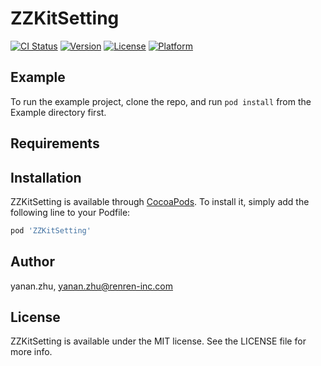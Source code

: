 # ZZKitSetting

[![CI Status](https://img.shields.io/travis/yanan.zhu/ZZKitSetting.svg?style=flat)](https://travis-ci.org/yanan.zhu/ZZKitSetting)
[![Version](https://img.shields.io/cocoapods/v/ZZKitSetting.svg?style=flat)](https://cocoapods.org/pods/ZZKitSetting)
[![License](https://img.shields.io/cocoapods/l/ZZKitSetting.svg?style=flat)](https://cocoapods.org/pods/ZZKitSetting)
[![Platform](https://img.shields.io/cocoapods/p/ZZKitSetting.svg?style=flat)](https://cocoapods.org/pods/ZZKitSetting)

## Example

To run the example project, clone the repo, and run `pod install` from the Example directory first.

## Requirements

## Installation

ZZKitSetting is available through [CocoaPods](https://cocoapods.org). To install
it, simply add the following line to your Podfile:

```ruby
pod 'ZZKitSetting'
```

## Author

yanan.zhu, yanan.zhu@renren-inc.com

## License

ZZKitSetting is available under the MIT license. See the LICENSE file for more info.
